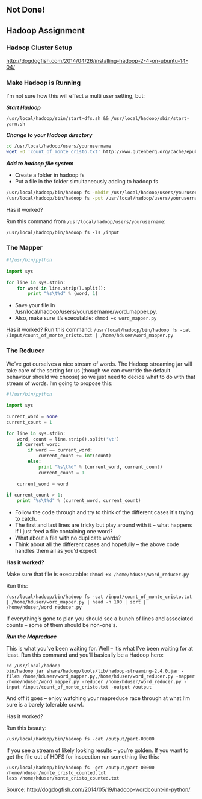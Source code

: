 ## Not Done!

## Hadoop Assignment

### Hadoop Cluster Setup

http://dogdogfish.com/2014/04/26/installing-hadoop-2-4-on-ubuntu-14-04/

### Make Hadoop is Running

I'm not sure how this will effect a multi user setting, but:

___Start Hadoop___
```
/usr/local/hadoop/sbin/start-dfs.sh && /usr/local/hadoop/sbin/start-yarn.sh
```

___Change to your Hadoop directory___

```bash
cd /usr/local/hadoop/users/yourusername
wget -O 'count_of_monte_cristo.txt' http://www.gutenberg.org/cache/epub/1184/pg1184.txt
```

___Add to hadoop file system___

- Create a folder in hadoop fs
- Put a file in the folder simultaneously adding to hadoop fs

```bash
/usr/local/hadoop/bin/hadoop fs -mkdir /usr/local/hadoop/users/yourusername/input
/usr/local/hadoop/bin/hadoop fs -put /usr/local/hadoop/users/yourusername/count_of_monte_cristo.txt /input
```

Has it worked?

Run this command from `/usr/local/hadoop/users/yourusername`:

```
/usr/local/hadoop/bin/hadoop fs -ls /input
```

### The Mapper

```python
#!/usr/bin/python
 
import sys
 
for line in sys.stdin:
    for word in line.strip().split():
        print "%s\t%d" % (word, 1)
```

- Save your file in /usr/local/hadoop/users/yourusername/word_mapper.py.
- Also, make sure it’s executable: `chmod +x word_mapper.py`

Has it worked? 
Run this command: `/usr/local/hadoop/bin/hadoop fs -cat /input/count_of_monte_cristo.txt | /home/hduser/word_mapper.py`

### The Reducer

We’ve got ourselves a nice stream of words. The Hadoop streaming jar will take care of the sorting for us (though we can override the default behaviour should we choose) so we just need to decide what to do with that stream of words. I’m going to propose this:

```python
#!/usr/bin/python
 
import sys
 
current_word = None
current_count = 1
 
for line in sys.stdin:
    word, count = line.strip().split('\t')
    if current_word:
        if word == current_word:
            current_count += int(count)
        else:
            print "%s\t%d" % (current_word, current_count)
            current_count = 1
 
    current_word = word
 
if current_count > 1:
    print "%s\t%d" % (current_word, current_count)
```

- Follow the code through and try to think of the different cases it's trying to catch. 
- The first and last lines are tricky but play around with it – what happens if I just feed a file containing one word? 
- What about a file with no duplicate words? 
- Think about all the different cases and hopefully – the above code handles them all as you’d expect. 


__Has it worked?__

Make sure that file is executable: `chmod +x /home/hduser/word_reducer.py`

Run this:

```
/usr/local/hadoop/bin/hadoop fs -cat /input/count_of_monte_cristo.txt | /home/hduser/word_mapper.py | head -n 100 | sort | /home/hduser/word_reducer.py
```

If everything’s gone to plan you should see a bunch of lines and associated counts – some of them should be non-one's.


___Run the Mapreduce___

This is what you’ve been waiting for. Well – it’s what I’ve been waiting for at least. Run this command and you’ll basically be a Hadoop hero:

```
cd /usr/local/hadoop
bin/hadoop jar share/hadoop/tools/lib/hadoop-streaming-2.4.0.jar -files /home/hduser/word_mapper.py,/home/hduser/word_reducer.py -mapper /home/hduser/word_mapper.py -reducer /home/hduser/word_reducer.py -input /input/count_of_monte_cristo.txt -output /output
```

And off it goes – enjoy watching your mapreduce race through at what I’m sure is a barely tolerable crawl.

Has it worked?

Run this beauty:

```
/usr/local/hadoop/bin/hadoop fs -cat /output/part-00000
```

If you see a stream of likely looking results – you’re golden. If you want to get the file out of HDFS for inspection run something like this:

```
/usr/local/hadoop/bin/hadoop fs -get /output/part-00000 /home/hduser/monte_cristo_counted.txt
less /home/hduser/monte_cristo_counted.txt
```

Source: http://dogdogfish.com/2014/05/19/hadoop-wordcount-in-python/
